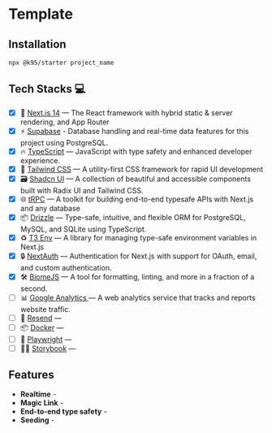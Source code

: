 # Template

## Installation

```bash
npx @k95/starter project_name
```
## Tech Stacks 💻

- [x] 🚀 [Next.js 14](https://nextjs.org) — The React framework with hybrid static & server rendering, and App Router
- [x] ⚡ [Supabase]() - Database handling and real-time data features for this project using PostgreSQL.
- [x] 🔥 [TypeScript](https://www.typescriptlang.org) — JavaScript with type safety and enhanced developer experience.
- [x] 💅 [Tailwind CSS](https://tailwindcss.com) — A utility-first CSS framework for rapid UI development
- [x] 🗃 [Shadcn UI](https://ui.shadcn.com/) — A collection of beautiful and accessible components built with Radix UI and Tailwind CSS.
- [x] 🌐 [tRPC](https://trpc.io) — A toolkit for building end-to-end typesafe APIs with Next.js and any database
- [x] 📦 [Drizzle](https://orm.drizzle.team) — Type-safe, intuitive, and flexible ORM for PostgreSQL, MySQL, and SQLite using TypeScript.
- [x] ♻️ [T3 Env](https://env.t3.gg/) — A library for managing type-safe environment variables in Next.js
- [x] 🔒 [NextAuth](https://next-auth.js.org/) — Authentication for Next.js with support for OAuth, email, and custom authentication.
- [x] 🛠 [BiomeJS](https://biomejs.dev/) — A tool for formatting, linting, and more in a fraction of a second.
- [ ] 📊 [Google Analytics ](https://analytics.google.com/) — A web analytics service that tracks and reports website traffic.
- [ ] 📨 [Resend]() —
- [ ] 📦 [Docker]() —
- [ ] 🧪 [Playwright]() —
- [ ] 👨‍💻 [Storybook]() —

## Features

  - **Realtime** -
  - **Magic Link** -
  - **End-to-end type safety** -
  - **Seeding** -
<!-- ## Usage Details
 - **Supabase:** This template uses Supabase to handle the PostgreSQL database and real-time data features. Supabase offers an easy-to-use interface and powerful features for managing databases and real-time subscriptions.

 - **Drizzle:** Drizzle is used for database migrations, providing a type-safe, intuitive, and flexible ORM that simplifies interactions with PostgreSQL, MySQL, and SQLite databases.

 - **Next.js:** Next.js powers the core of the application, offering hybrid static & server rendering and routing capabilities.

 - **tRPC:** tRPC enables building typesafe APIs, ensuring end-to-end type safety across the full stack.

 - **NextAuth:** NextAuth is implemented to manage authentication, supporting OAuth, email, and custom authentication methods.

 - **T3 Env:** T3 Env is used to manage type-safe environment variables, ensuring consistency and security in configuration.

 - **BiomeJS:** BiomeJS is utilized for formatting, linting, and other code quality tasks, enhancing development speed and code maintainability. -->